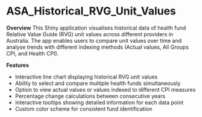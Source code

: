 # ASA_Historical_RVG_Unit_Values

**Overview**
This Shiny application visualises historical data of health fund Relative Value Guide (RVG) unit values across different providers in Australia. 
The app enables users to compare unit values over time and analyse trends with different indexing methods (Actual values, All Groups CPI, and Health CPI).

**Features**
* Interactive line chart displaying historical RVG unit values
* Ability to select and compare multiple health funds simultaneously
* Option to view actual values or values indexed to different CPI measures
* Percentage change calculations between consecutive years
* Interactive tooltips showing detailed information for each data point
* Custom color scheme for consistent fund identification
